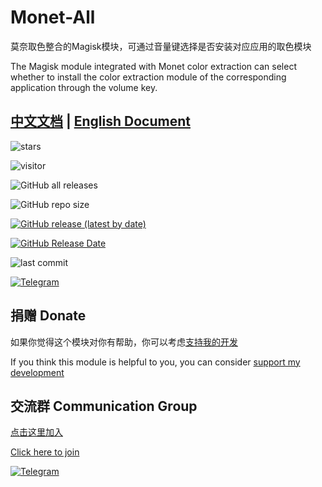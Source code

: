 # Monet-All

莫奈取色整合的Magisk模块，可通过音量键选择是否安装对应应用的取色模块

The Magisk module integrated with Monet color extraction can select whether to install the color extraction module of the corresponding application through the volume key.

## [中文文档](https://monet.jerryz.com.cn/) | [English Document](https://monet.jerryz.com.cn/en)

![stars](https://img.shields.io/github/stars/YangguangZhou/Monet-All?style=flat)

![visitor](https://visitor-badge.laobi.icu/badge?page_id=Monet-All)

![GitHub all releases](https://img.shields.io/github/downloads/YangguangZhou/Monet-All/total)

![GitHub repo size](https://img.shields.io/github/repo-size/YangguangZhou/Monet-All)

[![GitHub release (latest by date)](https://img.shields.io/github/v/release/YangguangZhou/Monet-All)](https://github.com/YangguangZhou/Monet-All/releases)

[![GitHub Release Date](https://img.shields.io/github/release-date/YangguangZhou/Monet-All)](https://github.com/YangguangZhou/Monet-All/releases)

![last commit](https://img.shields.io/github/last-commit/YangguangZhou/Monet-All?style=flat)

[![Telegram](https://img.shields.io/badge/Telegram-Monet__All-informational?logo=telegram)](https://monet.jerryz.com.cn/group)

## 捐赠 Donate

如果你觉得这个模块对你有帮助，你可以考虑[支持我的开发](https://pay.jerryz.com.cn/)

If you think this module is helpful to you, you can consider [support my development](https://pay.jerryz.com.cn/)

## 交流群 Communication Group

[点击这里加入](https://monet.jerryz.com.cn/group)

[Click here to join](https://monet.jerryz.com.cn/group)

[![Telegram](https://img.shields.io/badge/Telegram-Monet__All-informational?logo=telegram)](https://monet.jerryz.com.cn/group)
